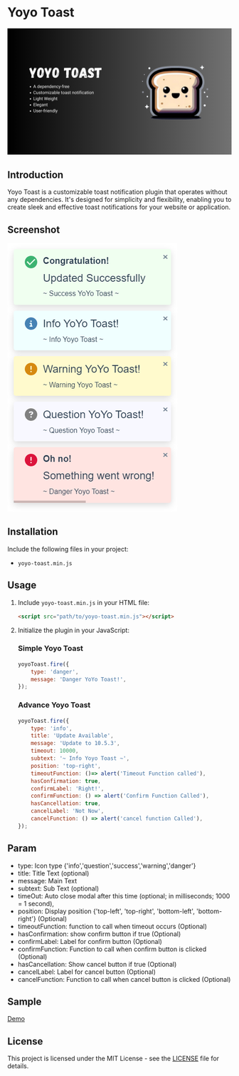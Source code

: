 # Yoyo Toast

![Yoyo Toast](images/yoyo_toast_banner.png)

## Introduction

Yoyo Toast is a customizable toast notification plugin that operates without any dependencies. It's designed for simplicity and flexibility, enabling you to create sleek and effective toast notifications for your website or application.

## Screenshot

![Yoyo Toast](images/sample_yoyo_toast.png)

## Installation

Include the following files in your project:

- `yoyo-toast.min.js`

## Usage

1. Include `yoyo-toast.min.js` in your HTML file:

   ```html
   <script src="path/to/yoyo-toast.min.js"></script>
   ```

2. Initialize the plugin in your JavaScript:
    
    ### Simple Yoyo Toast

    ```javascript
    yoyoToast.fire({
        type: 'danger',
        message: 'Danger YoYo Toast!',
    });
    ```
    
    ### Advance Yoyo Toast

    ```javascript
    yoyoToast.fire({
        type: 'info',
        title: 'Update Available',
        message: 'Update to 10.5.3',
        timeout: 10000,
        subtext: '~ Info Yoyo Toast ~',
        position: 'top-right',
        timeoutFunction: ()=> alert('Timeout Function called'),
        hasConfirmation: true,
        confirmLabel: 'Right!',
        confirmFunction: () => alert('Confirm Function Called'),
        hasCancellation: true,
        cancelLabel: 'Not Now',
        cancelFunction: () => alert('cancel function Called'),
    });
    ```

## Param

- type: Icon type {'info','question','success','warning','danger'}
- title: Title Text (optional)
- message: Main Text
- subtext: Sub Text (optional)
- timeOut: Auto close modal after this time (optional; in milliseconds; 1000 = 1 second),
- position: Display position {'top-left', 'top-right', 'bottom-left', 'bottom-right'} (Optional)
- timeoutFunction: function to call when timeout occurs (Optional)
- hasConfirmation: show confirm button if true (Optional)
- confirmLabel: Label for confirm button (Optional)
- confirmFunction: Function to call when confirm button is clicked (Optional)
- hasCancellation: Show cancel button if true (Optional)
- cancelLabel: Label for cancel button (Optional)
- cancelFunction: Function to call when cancel button is clicked (Optional)

## Sample

[Demo](https://smallvi.github.io/yoyo_toast/)

## License

This project is licensed under the MIT License - see the [LICENSE](LICENSE) file for details.